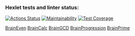 ### Hexlet tests and linter status:

[![Actions Status](https://github.com/vtcaregorodtcev/python-project-49/workflows/hexlet-check/badge.svg)](https://github.com/vtcaregorodtcev/python-project-49/actions)
[![Maintainability](https://api.codeclimate.com/v1/badges/cafb2b2af34f5a8f93b0/maintainability)](https://codeclimate.com/github/vtcaregorodtcev/python-project-49/maintainability)
[![Test Coverage](https://api.codeclimate.com/v1/badges/cafb2b2af34f5a8f93b0/test_coverage)](https://codeclimate.com/github/vtcaregorodtcev/python-project-49/test_coverage)

[BrainEven](https://asciinema.org/a/9dj2WT3M9z6NxO9sApzfrZnht)
[BrainCalc](https://asciinema.org/a/q1Xm80N0TWsyt7xAKmdMkCTYa)
[BrainGCD](https://asciinema.org/a/ULoTIG0gNEe8r0eQwMvKuthyO)
[BrainProgression](https://asciinema.org/a/FXi3OeNRQtGhhV0VrzBWFfTcz)
[BrainPrime](https://asciinema.org/a/h7OXN3D4pLrhSFiW2AVT8A8el)
